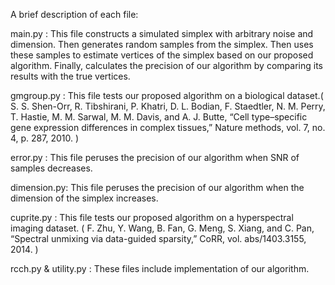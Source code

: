 A brief description of each file:

main.py : This file constructs a simulated simplex with arbitrary noise and dimension. Then generates random samples from the simplex. Then uses these samples to estimate vertices of the simplex based on our proposed algorithm. Finally, calculates the precision of our algorithm by comparing its results with the true vertices.

gmgroup.py : This file tests our proposed algorithm on a biological dataset.( 
S. S. Shen-Orr, R. Tibshirani, P. Khatri, D. L. Bodian, F. Staedtler, N. M. Perry, T. Hastie, M. M. Sarwal, M. M. Davis, and A. J. Butte, “Cell type–specific gene expression differences in complex tissues,” Nature methods, vol. 7, no. 4, p. 287, 2010.
 )
 
error.py : This file peruses the precision of our algorithm when SNR of samples decreases.

dimension.py: This file peruses the precision of our algorithm when the dimension of the simplex increases.

cuprite.py : This file tests our proposed algorithm on a hyperspectral imaging dataset.
(
F. Zhu, Y. Wang, B. Fan, G. Meng, S. Xiang, and C. Pan, “Spectral unmixing via data-guided sparsity,” CoRR, vol. abs/1403.3155, 2014.
)

rcch.py & utility.py : These files include implementation of our algorithm.



